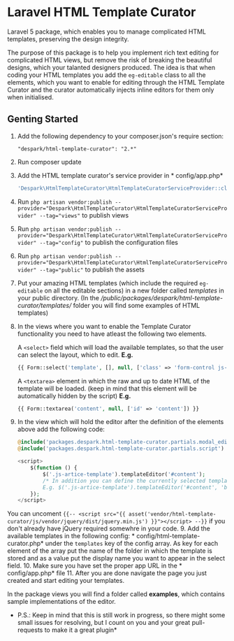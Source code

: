 # Laravel HTML Template Curator
Laravel 5 package, which enables you to manage complicated HTML templates, preserving the design integrity.

The purpose of this package is to help you implement rich text editing for complicated HTML views, but remove the risk of breaking the beautiful designs, which your talanted designers produced.
The idea is that when coding your HTML templates you add the `eg-editable` class to all the elements, which you want to enable for editing through the HTML Template Curator and the curator automatically injects inline editors for them only when initialised.

## Genting Started
1. Add the following dependency to your composer.json's require section:
	```
	"despark/html-template-curator": "2.*"
	```
2. Run composer update
3. Add the HTML template curator's service provider in * config/app.php*
	```php
	'Despark\HtmlTemplateCurator\HtmlTemplateCuratorServiceProvider::class',
	```
3. Run `php artisan vendor:publish --provider="Despark\HtmlTemplateCurator\HtmlTemplateCuratorServiceProvider" --tag="views"` to publish views
4. Run `php artisan vendor:publish --provider="Despark\HtmlTemplateCurator\HtmlTemplateCuratorServiceProvider" --tag="config"` to publish the configuration files
5. Run `php artisan vendor:publish --provider="Despark\HtmlTemplateCurator\HtmlTemplateCuratorServiceProvider" --tag="public"` to publish the assets
6. Put your amazing HTML templates (which include the required `eg-editable` on all the editable sections) in a new folder called *templates* in your public directory. (In the */public/packages/despark/html-template-curator/templates/* folder you will find some examples of HTML templates)
7. In the views where you want to enable the Template Curator functionality you need to have atleast the following two elements.

	A `<select>` field which will load the available templates, so that the user can select the layout, which to edit.
	**E.g.**
	```php
	{{ Form::select('template', [], null, ['class' => 'form-control js-artice-template']) }}
	```

	A `<textarea>` element in which the raw and up to date HTML of the template will be loaded. (keep in mind that this element will be automatically hidden by the script)
	**E.g.**
	```php
	{{ Form::textarea('content', null, ['id' => 'content']) }}
	```
8. In the view which will hold the editor after the definition of the elements above add the following code:
	```php
	@include('packages.despark.html-template-curator.partials.modal_editor_definition') {{-- Includes the modal popup --}}
	@include('packages.despark.html-template-curator.partials.script') {{-- The needed JavaScript files for the HTML Template Curator --}}

	<script>
		$(function () {
			$('.js-artice-template').templateEditor('#content');
			/* In addition you can define the currently selected template with its value in select box as second parameter - usefull when editing already saved page. And custom selector for the container, which will contain the visual presentation of the template as a 3rd parameter
			E.g. $('.js-artice-template').templateEditor('#content', 'book', '#my_selector');*/
		});
	</script>
	```
You can uncoment `{{-- <script src="{{ asset('vendor/html-template-curator/js/vendor/jquery/dist/jquery.min.js') }}"></script> --}}` if you don't already have jQuery required somewhre in your code.
9. Add the available templates in the following config: * config/html-template-curator.php* under the `templates` key of the config array. As key for each element of the array put the name of the folder in which the template is stored  and as a value put the display name you want to appear in the select field.
10. Make sure you have set the proper app URL in the * config/app.php* file
11. After you are done navigate the page you just created and start editing your templates.

In the package views you will find a folder called **examples**, which contains sample implementations of the editor.

* P.S.: Keep in mind that this is still work in progress, so there might some small issues for resolving, but I count on you and your great pull-requests to make it a great plugin*
